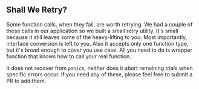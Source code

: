 ## Shall We Retry?

Some function calls, when they fail, are worth retrying. We had a couple of
these calls in our application so we built a small retry utility. It's small
because it still leaves some of the heavy-lifting to you. Most importantly,
interface conversion is left to you. Also it accepts only one function type, but
it's broad enough to cover you use case. All you need to do is wrapper function
that knows how to call your real function.

It does not recover from `panic`s, neither does it abort remaining trials when
specific errors occur. If you need any of these, please feel free to submit a PR
to add them.

